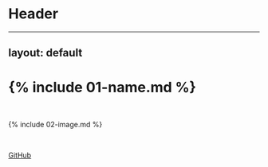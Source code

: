 # Header
---
layout: default
---

# {% include 01-name.md %}

<br>

{% include 02-image.md %}

<br>

[GitHub](http://github.com)

